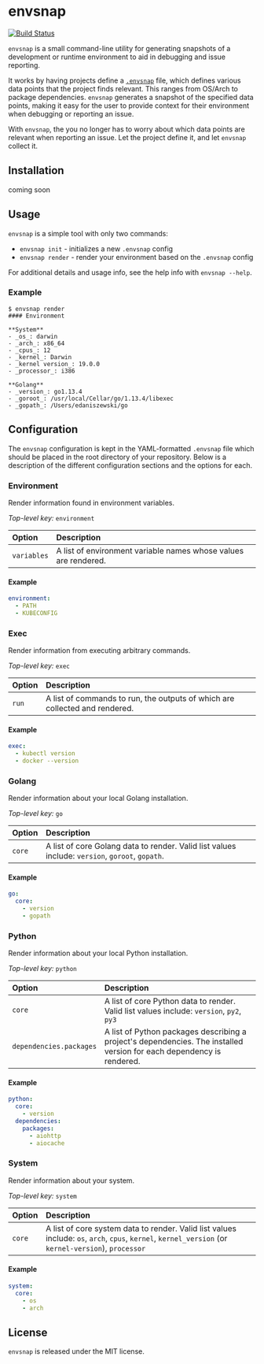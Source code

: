 
# envsnap

[![Build Status](https://travis-ci.org/edaniszewski/envsnap.svg?branch=master)](https://travis-ci.org/edaniszewski/envsnap)


`envsnap` is a small command-line utility for generating snapshots of a development
or runtime environment to aid in debugging and issue reporting.

It works by having projects define a [`.envsnap`](.envsnap) file, which defines various
data points that the project finds relevant. This ranges from OS/Arch to package dependencies.
`envsnap` generates a snapshot of the specified data points, making it easy for the user
to provide context for their environment when debugging or reporting an issue. 

With `envsnap`, the you no longer has to worry about which data points are relevant when
reporting an issue. Let the project define it, and let `envsnap` collect it.

## Installation

coming soon

## Usage

`envsnap` is a simple tool with only two commands:

* `envsnap init` - initializes a new `.envsnap` config
* `envsnap render` - render your environment based on the `.envsnap` config

For additional details and usage info, see the help info with `envsnap --help`.

### Example

```console
$ envsnap render
#### Environment

**System**
- _os_: darwin
- _arch_: x86_64
- _cpus_: 12
- _kernel_: Darwin
- _kernel version_: 19.0.0
- _processor_: i386

**Golang**
- _version_: go1.13.4
- _goroot_: /usr/local/Cellar/go/1.13.4/libexec
- _gopath_: /Users/edaniszewski/go

```

## Configuration

The `envsnap` configuration is kept in the YAML-formatted `.envsnap` file which should be placed
in the root directory of your repository. Below is a description of the different configuration
sections and the options for each.

### Environment

Render information found in environment variables.

*Top-level key:* `environment`

| Option | Description |
| :--- | :--- |
| `variables` | A list of environment variable names whose values are rendered. |

#### Example

```yaml
environment:
  - PATH
  - KUBECONFIG
```

### Exec

Render information from executing arbitrary commands.

*Top-level key:* `exec`

| Option | Description |
| :--- | :--- |
| `run` | A list of commands to run, the outputs of which are collected and rendered. |

#### Example

```yaml
exec:
  - kubectl version
  - docker --version
```

### Golang

Render information about your local Golang installation.

*Top-level key:* `go`

| Option | Description |
| :--- | :--- |
| `core` | A list of core Golang data to render. Valid list values include: `version`, `goroot`, `gopath`. |

#### Example

```yaml
go:
  core:
    - version
    - gopath
```

### Python

Render information about your local Python installation.

*Top-level key:* `python`

| Option | Description |
| :--- | :--- |
| `core` | A list of core Python data to render. Valid list values include: `version`, `py2`, `py3` | 
| `dependencies.packages` | A list of Python packages describing a project's dependencies. The installed version for each dependency is rendered. |

#### Example

```yaml
python:
  core:
    - version
  dependencies:
    packages:
      - aiohttp
      - aiocache
```

### System

Render information about your system.

*Top-level key:* `system`

| Option | Description |
| :--- | :--- |
| `core` | A list of core system data to render. Valid list values include: `os`, `arch`, `cpus`, `kernel`, `kernel_version` (or `kernel-version`), `processor` |

#### Example

```yaml
system:
  core:
    - os
    - arch
```

## License

`envsnap` is released under the MIT license.

